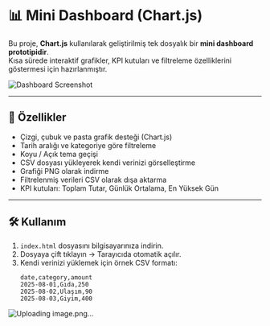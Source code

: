 # 📊 Mini Dashboard (Chart.js)

Bu proje, **Chart.js** kullanılarak geliştirilmiş tek dosyalık bir **mini dashboard prototipidir**.  
Kısa sürede interaktif grafikler, KPI kutuları ve filtreleme özelliklerini göstermesi için hazırlanmıştır.  

![Dashboard Screenshot](screenshot.png) <!-- buraya ekran görüntünüzü koyabilirsiniz -->

---

## 🚀 Özellikler
- Çizgi, çubuk ve pasta grafik desteği (Chart.js)
- Tarih aralığı ve kategoriye göre filtreleme
- Koyu / Açık tema geçişi
- CSV dosyası yükleyerek kendi verinizi görselleştirme
- Grafiği PNG olarak indirme
- Filtrelenmiş verileri CSV olarak dışa aktarma
- KPI kutuları: Toplam Tutar, Günlük Ortalama, En Yüksek Gün

---

## 🛠️ Kullanım
1. `index.html` dosyasını bilgisayarınıza indirin.  
2. Dosyaya çift tıklayın → Tarayıcıda otomatik açılır.  
3. Kendi verinizi yüklemek için örnek CSV formatı:  
   ```csv
   date,category,amount
   2025-08-01,Gıda,250
   2025-08-02,Ulaşım,90
   2025-08-03,Giyim,400
![Uploading image.png…]()

